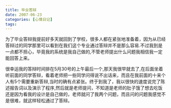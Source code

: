```yaml
---
title: 毕业答辩
date: 2007-06-23
categories: [心情日记]
tags:
---
```


为了毕业答辩我提前好多天就回到了学校，很多人都在紧张地准备着，因为从已经答辩过的同学那里可以看到在我们这个专业通过答辩并不是那么容易.不过我到是一点都不担心，毕竟我的系统是我自己做的,不管老师提出什么问题我相信我一定能回答上来。
<!--more-->

很幸运我的答辩时间排在5月30号的上午最后一个,那天我很早就去了,在后面坐着听前面的同学答辩，看着老师把一些同学问得说不出话来，而且在我前面的十来个人有5个需要重新答辩,当时的确有点紧张。终于到我了，我以很快的速度说完了陈述报告词以及演示了程序,然后就是老师提问，不知道是老师的肚子饿了想去吃饭还是因为看我的设计是自己做的，老师就问了我两个问题，而且问的问题我感觉不是很难，就这样轻松通过了答辩。

